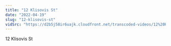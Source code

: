 ```yaml
---
title: "12 Klisovis St"
date: "2022-04-19"
slug: "12-klisovis-st"
vidSrc: "https://d2b5j58ir6uajk.cloudfront.net/transcoded-videos/12%20Klisovis%20St.%20-%201%20Klisovis%20St-.mp4"
---
```


12 Klisovis St
